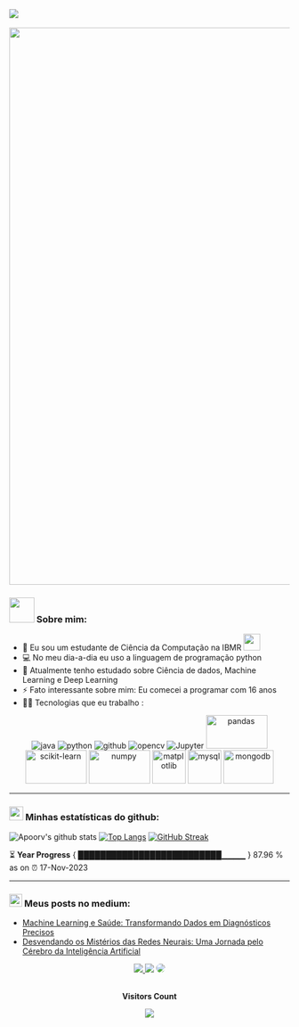 <img src="https://github.com/Anmol-Baranwal/Cool-GIFs-For-GitHub/assets/74038190/d48893bd-0757-481c-8d7e-ba3e163feae7" />
<br><br>

<img src="https://user-images.githubusercontent.com/74038190/212284136-03988914-d899-44b4-b1d9-4eeccf656e44.gif" width="1000">

### <img src="https://github.com/TheDudeThatCode/TheDudeThatCode/blob/master/Assets/Developer.gif" width="45" /> Sobre mim:
- 🏦 Eu sou um estudante de Ciência da Computação na IBMR
      <img src="https://media.giphy.com/media/WUlplcMpOCEmTGBtBW/giphy.gif" width="30">
- 💻 No meu dia-a-dia eu uso a linguagem de programação python
- 📖 Atualmente tenho estudado sobre Ciência de dados, Machine Learning e Deep Learning
- ⚡ Fato interessante sobre mim: Eu comecei a programar com 16 anos
- 🧑‍💻 Tecnologias que eu trabalho :

<p align="center">
      <img src="https://www.vectorlogo.zone/logos/tensorflow/tensorflow-ar21.svg" alt="java"/> 
      <img src="https://www.vectorlogo.zone/logos/python/python-ar21.svg" alt="python"/>
      <img src="https://www.vectorlogo.zone/logos/github/github-ar21.svg" alt="github"/>
      <img src="https://www.vectorlogo.zone/logos/opencv/opencv-ar21.svg" alt="opencv"/>
      <img src="https://www.vectorlogo.zone/logos/jupyter/jupyter-ar21.svg" alt="Jupyter"/> 
      <img src="https://upload.wikimedia.org/wikipedia/commons/e/ed/Pandas_logo.svg" alt="pandas" width="110" height="60"/>
      <img src="https://upload.wikimedia.org/wikipedia/commons/0/05/Scikit_learn_logo_small.svg" alt="scikit-learn" width="110" height="60"/>
      <img src="https://upload.wikimedia.org/wikipedia/commons/3/31/NumPy_logo_2020.svg" alt="numpy" width="110" height="60"/>
      <img src="https://upload.wikimedia.org/wikipedia/commons/0/01/Created_with_Matplotlib-logo.svg" alt="matplotlib" width="60" height="60"/>
      <img src="https://upload.wikimedia.org/wikipedia/commons/thumb/a/ae/Keras_logo.svg/768px-Keras_logo.svg.png?20200317115153" alt="mysql" width="60" height="60"/>
      <img src="https://seeklogo.com/images/S/streamlit-logo-1A3B208AE4-seeklogo.com.png" alt="mongodb" width="90" height="60"/>
</p>

---
### <img src='https://media1.giphy.com/media/du3J3cXyzhj75IOgvA/giphy.gif?cid=ecf05e47x2g034i9pzwtzzsd3xgg2w9nr94t4tflbbgo3008&rid=giphy.gif' width='25' /> Minhas estatísticas do github:
![Apoorv's github stats](https://github-readme-stats.vercel.app/api?username=miguell-j&show_icons=true&title_color=ffc857&icon_color=8ac926&text_color=daf7dc&bg_color=151515&hide=issues&count_private=true&include_all_commits=true)
[![Top Langs](https://github-readme-stats.vercel.app/api/top-langs/?username=miguell-j&layout=compact&text_color=daf7dc&bg_color=151515&hide=css,html,php)](https://github.com/anuraghazra/github-readme-stats)
[![GitHub Streak](https://github-readme-streak-stats.herokuapp.com/?user=Miguell-J&theme=dark)](https://git.io/streak-stats)

<!--START_SECTION:waka-->

<!--END_SECTION:waka-->

⏳ **Year Progress** { ██████████████████████████▁▁▁▁ } 87.96 % as on ⏰ 17-Nov-2023

---

### <img src = "https://media1.giphy.com/media/JZ40cnfnN11KycrvMF/giphy.gif?cid=ecf05e47a0n3gi1bfqntqmob8g9aid1oyj2wr3ds3mg700bl&rid=giphy.gif" width = '23' /> Meus posts no medium:
<!-- BLOG-POST-LIST:START -->
- [Machine Learning e Saúde: Transformando Dados em Diagnósticos Precisos](https://medium.com/@julioaraujo.guel/machine-learning-e-sa%C3%BAde-transformando-dados-em-diagn%C3%B3sticos-precisos-187927ec80e2?source=user_profile---------0----------------------------)
- [Desvendando os Mistérios das Redes Neurais: Uma Jornada pelo Cérebro da Inteligência Artificial](https://medium.com/@julioaraujo.guel/desvendando-os-mist%C3%A9rios-das-redes-neurais-uma-jornada-pelo-c%C3%A9rebro-da-intelig%C3%AAncia-artificial-4c16c8b8805b?source=user_profile---------1----------------------------)
<!-- BLOG-POST-LIST:END -->

<div align="center"> 
<a href="https://instagram.com/miguell.jj" target="_blank"><img src="https://img.shields.io/badge/-Instagram-%23E4405F?style=for-the-badge&logo=instagram&logoColor=white"</a>
<a href = "mailto:julioaraujo.guel@gmail.com"> <img src="https://img.shields.io/badge/-Gmail-%23333?style=for-the-badge&logo=gmail&logoColor=white" target="_blank"></a>
<a href="https://www.linkedin.com/in/miguel-julio-b029b3288/" target="_blank"><img src="https://img.shields.io/badge/-LinkedIn-%230077B5?style=for-the-badge&logo=linkedin&logoColor=white" style="border-radius: 30px" target="_blank"></a> 
 </div>

<div align="center">
<br><p align="centre"><b>Visitors Count</b></p>  
<p align="center"><img align="center" src="https://profile-counter.glitch.me/{Miguell-J}/count.svg" /></p> 
<br>
</div>
